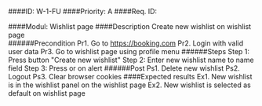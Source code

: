 ####ID: 
      W-1-FU 
####Priority: 
      A
####Req. ID:
      
####Modul: 
      Wishlist page
####Description
      Create new wishlist on wishlist page  
   ######Precondition
      Pr1. Go to https://booking.com
      Pr2. Login with valid user data
      Pr3. Go to wishlist page using profile menu 
   ######Steps
      Step 1: Press button "Create new wishlist"
      Step 2: Enter new wishlist name to name field
      Step 3: Press <Enter> or <OK> on alert
   ######Post
      Ps1. Delete new wishlist
      Ps2. Logout
      Ps3. Clear browser cookies
####Expected results
      Ex1. New wishlist is in the wishlist panel on the wishlist page
      Ex2. New wishlist is selected as default on wishlist page
